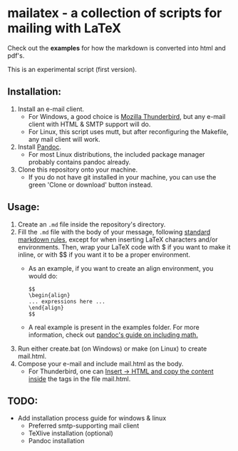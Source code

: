 # mailatex - a collection of scripts for mailing with LaTeX

Check out the **examples** for how the markdown is converted into html and pdf's.

This is an experimental script (first version).

## Installation:
1. Install an e-mail client.
	* For Windows, a good choice is [Mozilla Thunderbird](https://www.thunderbird.net/en-US/), but any e-mail client with HTML & SMTP support will do.
	* For Linux, this script uses mutt, but after reconfiguring the Makefile, any mail client will work.
2. Install [Pandoc](https://pandoc.org/).
	* For most Linux distributions, the included package manager probably contains pandoc already.
3. Clone this repository onto your machine.
	* If you do not have git installed in your machine, you can use the green 'Clone or download' button instead.

## Usage:
1. Create an `.md` file inside the repository's directory.
2. Fill the `.md` file with the body of your message, following [standard markdown rules](https://learnxinyminutes.com/docs/markdown/), except for when inserting LaTeX characters and/or environments. Then, wrap your LaTeX code with $ if you want to make it inline, or with $$ if you want it to be a proper environment.
	* As an example, if you want to create an align environment, you would do:

		```
		$$
		\begin{align}
		... expressions here ...
		\end{align}
		$$
		```
		
	* A real example is present in the examples folder. For more information, check out [pandoc's guide on including math.](https://pandoc.org/MANUAL.html#math)
3. Run either create.bat (on Windows) or make (on Linux) to create mail.html.
4. Compose your e-mail and include mail.html as the body.
	* For Thunderbird, one can [Insert -> HTML and copy the content inside](https://www.joshcanhelp.com/how-to-send-html-emails-for-free-using-mozilla-thunderbird/) the <body></body> tags in the file mail.html.


## TODO:
* Add installation process guide for windows & linux
    - Preferred smtp-supporting mail client
    - TeXlive installation (optional)
    - Pandoc installation
